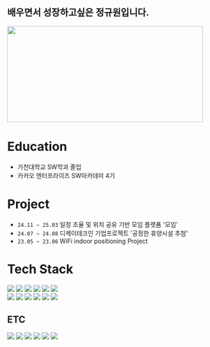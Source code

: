 ## 배우면서 성장하고싶은 정규원입니다.

<a href="https://github.com/devxb/gitanimals">
  <img
  src="https://render.gitanimals.org/farms/Gyuwon-Jung"
  width="450"
  height="220"
  />
</a>

# Education
- 가천대학교 SW학과 졸업
- 카카오 엔터프라이즈 SW아카데미 4기

# Project
- `24.11 ~ 25.03` 일정 조율 및 위치 공유 기반 모임 플랫폼 '모임'
- `24.07 ~ 24.08` 디케이테크인 기업프로젝트 '공정한 휴양시설 추첨'
- `23.05 ~ 23.06` WiFi indoor positioning Project


# Tech Stack
<div>
<img src="https://img.shields.io/badge/Java-ED8B00?style=for-the-badge&logo=openjdk&logoColor=white">
<img src="https://img.shields.io/badge/Spring-6DB33F.svg?&style=for-the-badge&logo=Spring&logoColor=white">
<img src="https://img.shields.io/badge/Spring%20Boot-6DB33F.svg?&style=for-the-badge&logo=Spring%20Boot&logoColor=white">
<img src="https://img.shields.io/badge/Spring%20Data%20JPA-25A162.svg?&style=for-the-badge&logo=Spring%20Data%20JPA&logoColor=white">
<img src="https://img.shields.io/badge/Spring%20Data%20Websocket-25A162.svg?&style=for-the-badge&logo=Spring%20Data%20JPA&logoColor=white">
<img src="https://img.shields.io/badge/swagger-85EA2D.svg?&style=for-the-badge&logo=swagger&logoColor=white">
</div>
<div>
<img src="https://img.shields.io/badge/Amazon%20EC2-FF9900.svg?&style=for-the-badge&logo=Amazon%20EC2&logoColor=white">
<img src="https://img.shields.io/badge/docker-2496ED.svg?&style=for-the-badge&logo=Docker&logoColor=white">
<img src="https://img.shields.io/badge/Grafana-F46800.svg?&style=for-the-badge&logo=Grafana&logoColor=white">
<img src="https://img.shields.io/badge/Prometheus-E6522C?style=for-the-badge&logo=Prometheus&logoColor=white">
<img src="https://img.shields.io/badge/githubactions-2088FF.svg?&style=for-the-badge&logo=githubactions&logoColor=white">
  <img src="https://img.shields.io/badge/Mysql-4479A1.svg?&style=for-the-badge&logo=Mysql&logoColor=white">
</div>


## ETC
<div>
<img src="https://img.shields.io/badge/Python-3776AB.svg?&style=for-the-badge&logo=Python&logoColor=white">
<img src="https://img.shields.io/badge/slack-4A154B.svg?&style=for-the-badge&logo=slack&logoColor=white">
<img src="https://img.shields.io/badge/git-F05032.svg?&style=for-the-badge&logo=git&logoColor=white">
<img src="https://img.shields.io/badge/github-181717.svg?&style=for-the-badge&logo=github&logoColor=white">
<img src="https://img.shields.io/badge/React-20232A?style=for-the-badge&logo=react&logoColor=61DAFB">
<img src="https://img.shields.io/badge/JavaScript-F7DF1E?style=for-the-badge&logo=JavaScript&logoColor=white">
</div>
